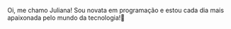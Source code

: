 Oi, me chamo Juliana! Sou novata em programação e estou cada dia mais apaixonada pelo mundo da tecnologia!👋

<!--
**JulianaNovais/JulianaNovais** is a ✨ _special_ ✨ repository because its `README.md` (this file) appears on your GitHub profile.

Aqui estão algumas coisas sobre mim:

- 🌱 Atualmente estou estudando JavaScript, HTML e CSS;
- ✨Estou fazendo o curso Certified Tech Developer da Digital House;
- 📫 Como chegar até mim: linkedin.com/in/junovais/
- 😄 Ela/Dela;
- ⚡ Estou em transição de carreira.
-->
